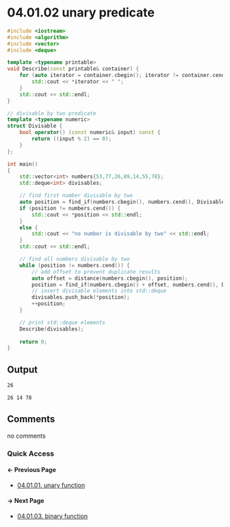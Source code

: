# 04.01.02 unary predicate

```cxx
#include <iostream>
#include <algorithm>
#include <vector>
#include <deque>

template <typename printable>
void Describe(const printable& container) {
    for (auto iterator = container.cbegin(); iterator != container.cend(); ++iterator) {
        std::cout << *iterator << " ";
    }
    std::cout << std::endl;
}

// divisable by two predicate
template <typename numeric>
struct Divisable {
    bool operator() (const numeric& input) const {
        return ((input % 2) == 0);
    }
};

int main()
{
    std::vector<int> numbers{53,77,26,89,14,55,78};
    std::deque<int> divisables;

    // find first number divisable by two
    auto position = find_if(numbers.cbegin(), numbers.cend(), Divisable<int>());
    if (position != numbers.cend()) {
        std::cout << *position << std::endl;
    }
    else {
        std::cout << "no number is divisable by two" << std::endl;
    }
    std::cout << std::endl;

    // find all numbers divisable by two
    while (position != numbers.cend()) {
        // add offset to prevent duplicate results
        auto offset = distance(numbers.cbegin(), position);
        position = find_if(numbers.cbegin() + offset, numbers.cend(), Divisable<int>());
        // insert divisable elements into std::deque
        divisables.push_back(*position);
        ++position;
    }

    // print std::deque elements
    Describe(divisables);
    
    return 0;
}

```

## Output

```txt
26

26 14 78 
```

## Comments

no comments

### Quick Access

<div class="previous_page pagination">

#### &#8592; Previous Page

* [04.01.01. unary function](./../../04.more_stl/01.function_object/01.unary_function.md)

</div>
<div class="next_page pagination">

#### &#8594; Next Page

* [04.01.03. binary function](./../../04.more_stl/01.function_object/03.binary_function.md)

</div>
